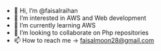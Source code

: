 - 👋 Hi, I’m @faisalraihan
- 👀 I’m interested in AWS and Web development
- 🌱 I’m currently learning AWS
- 💞️ I’m looking to collaborate on Php repositories
- 📫 How to reach me -> faisalmoon28@gmail.com

<!---
faisalraihan/faisalraihan is a ✨ special ✨ repository because its `README.md` (this file) appears on your GitHub profile.
You can click the Preview link to take a look at your changes.
--->
